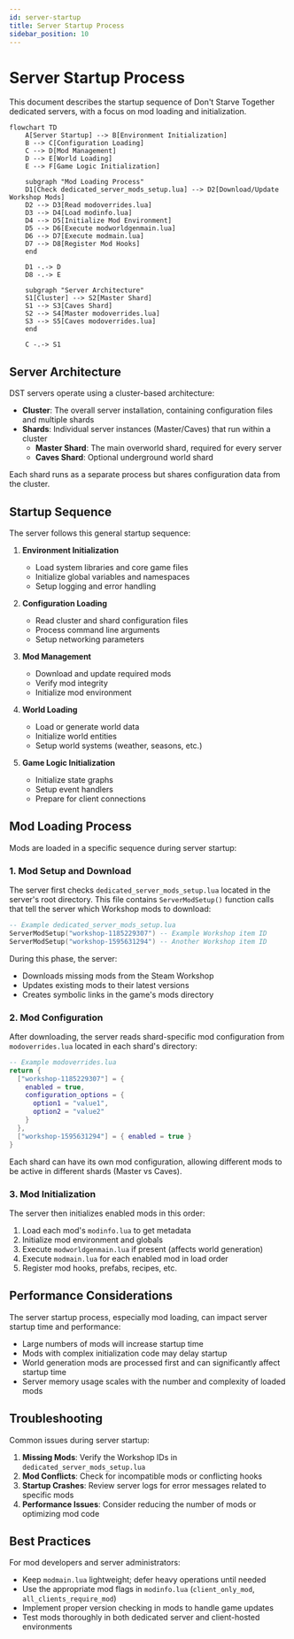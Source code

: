 ```yaml
---
id: server-startup
title: Server Startup Process
sidebar_position: 10
---
```


# Server Startup Process

This document describes the startup sequence of Don't Starve Together dedicated servers, with a focus on mod loading and initialization.

```mermaid
flowchart TD
    A[Server Startup] --> B[Environment Initialization]
    B --> C[Configuration Loading]
    C --> D[Mod Management]
    D --> E[World Loading]
    E --> F[Game Logic Initialization]
    
    subgraph "Mod Loading Process"
    D1[Check dedicated_server_mods_setup.lua] --> D2[Download/Update Workshop Mods]
    D2 --> D3[Read modoverrides.lua]
    D3 --> D4[Load modinfo.lua]
    D4 --> D5[Initialize Mod Environment]
    D5 --> D6[Execute modworldgenmain.lua]
    D6 --> D7[Execute modmain.lua]
    D7 --> D8[Register Mod Hooks]
    end
    
    D1 -.-> D
    D8 -.-> E
    
    subgraph "Server Architecture"
    S1[Cluster] --> S2[Master Shard]
    S1 --> S3[Caves Shard]
    S2 --> S4[Master modoverrides.lua]
    S3 --> S5[Caves modoverrides.lua]
    end
    
    C -.-> S1
```

## Server Architecture

DST servers operate using a cluster-based architecture:

- **Cluster**: The overall server installation, containing configuration files and multiple shards
- **Shards**: Individual server instances (Master/Caves) that run within a cluster
  - **Master Shard**: The main overworld shard, required for every server
  - **Caves Shard**: Optional underground world shard

Each shard runs as a separate process but shares configuration data from the cluster.

## Startup Sequence

The server follows this general startup sequence:

1. **Environment Initialization**
   - Load system libraries and core game files
   - Initialize global variables and namespaces
   - Setup logging and error handling

2. **Configuration Loading**
   - Read cluster and shard configuration files
   - Process command line arguments
   - Setup networking parameters

3. **Mod Management**
   - Download and update required mods
   - Verify mod integrity
   - Initialize mod environment

4. **World Loading**
   - Load or generate world data
   - Initialize world entities
   - Setup world systems (weather, seasons, etc.)

5. **Game Logic Initialization**
   - Initialize state graphs
   - Setup event handlers
   - Prepare for client connections

## Mod Loading Process

Mods are loaded in a specific sequence during server startup:

### 1. Mod Setup and Download

The server first checks `dedicated_server_mods_setup.lua` located in the server's root directory. This file contains `ServerModSetup()` function calls that tell the server which Workshop mods to download:

```lua
-- Example dedicated_server_mods_setup.lua
ServerModSetup("workshop-1185229307") -- Example Workshop item ID
ServerModSetup("workshop-1595631294") -- Another Workshop item ID
```

During this phase, the server:
- Downloads missing mods from the Steam Workshop
- Updates existing mods to their latest versions
- Creates symbolic links in the game's mods directory

### 2. Mod Configuration

After downloading, the server reads shard-specific mod configuration from `modoverrides.lua` located in each shard's directory:

```lua
-- Example modoverrides.lua
return {
  ["workshop-1185229307"] = { 
    enabled = true,
    configuration_options = {
      option1 = "value1",
      option2 = "value2"
    }
  },
  ["workshop-1595631294"] = { enabled = true }
}
```

Each shard can have its own mod configuration, allowing different mods to be active in different shards (Master vs Caves).

### 3. Mod Initialization

The server then initializes enabled mods in this order:

1. Load each mod's `modinfo.lua` to get metadata
2. Initialize mod environment and globals
3. Execute `modworldgenmain.lua` if present (affects world generation)
4. Execute `modmain.lua` for each enabled mod in load order
5. Register mod hooks, prefabs, recipes, etc.

## Performance Considerations

The server startup process, especially mod loading, can impact server startup time and performance:

- Large numbers of mods will increase startup time
- Mods with complex initialization code may delay startup
- World generation mods are processed first and can significantly affect startup time
- Server memory usage scales with the number and complexity of loaded mods

## Troubleshooting

Common issues during server startup:

1. **Missing Mods**: Verify the Workshop IDs in `dedicated_server_mods_setup.lua`
2. **Mod Conflicts**: Check for incompatible mods or conflicting hooks
3. **Startup Crashes**: Review server logs for error messages related to specific mods
4. **Performance Issues**: Consider reducing the number of mods or optimizing mod code

## Best Practices

For mod developers and server administrators:

- Keep `modmain.lua` lightweight; defer heavy operations until needed
- Use the appropriate mod flags in `modinfo.lua` (`client_only_mod`, `all_clients_require_mod`)
- Implement proper version checking in mods to handle game updates
- Test mods thoroughly in both dedicated server and client-hosted environments 